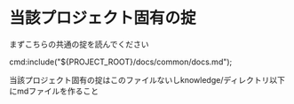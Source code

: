 # 当該プロジェクト固有の掟

まずこちらの共通の掟を読んでください

cmd:include("${PROJECT_ROOT}/docs/common/docs.md");

当該プロジェクト固有の掟はこのファイルないしknowledge/ディレクトリ以下にmdファイルを作ること
